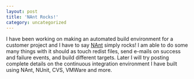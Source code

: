 ```yaml
---
layout: post
title: 'NAnt Rocks!'
category: uncategorized
---
```


I have been working on making an automated build environment for a customer project and I have to say <a href="http://nant.sf.net/">NAnt</a> simply rocks!  I am able to do some many things with it should as touch redist files, send e-mails on success and failure events, and build different targets.  Later I will try posting complete details on the continuous integration environment I have built using NAnt, NUnit, CVS, VMWare and more.<br /><br /><br />
